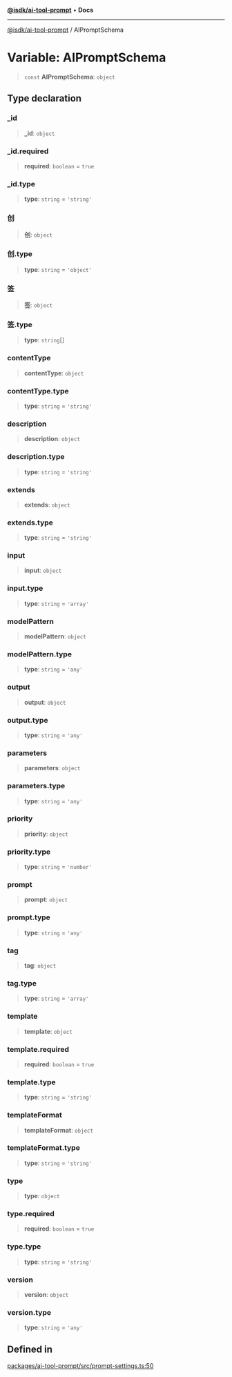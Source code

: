 [**@isdk/ai-tool-prompt**](../README.md) • **Docs**

***

[@isdk/ai-tool-prompt](../globals.md) / AIPromptSchema

# Variable: AIPromptSchema

> `const` **AIPromptSchema**: `object`

## Type declaration

### \_id

> **\_id**: `object`

### \_id.required

> **required**: `boolean` = `true`

### \_id.type

> **type**: `string` = `'string'`

### 创

> **创**: `object`

### 创.type

> **type**: `string` = `'object'`

### 签

> **签**: `object`

### 签.type

> **type**: `string`[]

### contentType

> **contentType**: `object`

### contentType.type

> **type**: `string` = `'string'`

### description

> **description**: `object`

### description.type

> **type**: `string` = `'string'`

### extends

> **extends**: `object`

### extends.type

> **type**: `string` = `'string'`

### input

> **input**: `object`

### input.type

> **type**: `string` = `'array'`

### modelPattern

> **modelPattern**: `object`

### modelPattern.type

> **type**: `string` = `'any'`

### output

> **output**: `object`

### output.type

> **type**: `string` = `'any'`

### parameters

> **parameters**: `object`

### parameters.type

> **type**: `string` = `'any'`

### priority

> **priority**: `object`

### priority.type

> **type**: `string` = `'number'`

### prompt

> **prompt**: `object`

### prompt.type

> **type**: `string` = `'any'`

### tag

> **tag**: `object`

### tag.type

> **type**: `string` = `'array'`

### template

> **template**: `object`

### template.required

> **required**: `boolean` = `true`

### template.type

> **type**: `string` = `'string'`

### templateFormat

> **templateFormat**: `object`

### templateFormat.type

> **type**: `string` = `'string'`

### type

> **type**: `object`

### type.required

> **required**: `boolean` = `true`

### type.type

> **type**: `string` = `'string'`

### version

> **version**: `object`

### version.type

> **type**: `string` = `'any'`

## Defined in

[packages/ai-tool-prompt/src/prompt-settings.ts:50](https://github.com/isdk/ai-tool-prompt.js/blob/cf3fc2758759b055a3b34708f92339dcf4ac415b/src/prompt-settings.ts#L50)
